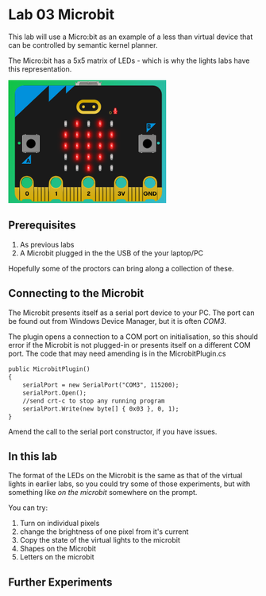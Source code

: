 # Lab 03 Microbit
This lab will use a Micro:bit as an example of a less than virtual device that can be controlled by semantic kernel planner.

The Micro:bit has a 5x5 matrix of LEDs - which is why the lights labs have this representation.

![alt text](./images/microbit.png "Microbit device")

## Prerequisites
1. As previous labs
2. A Microbit plugged in the the USB of the your laptop/PC

Hopefully some of the proctors can bring along a collection of these.

## Connecting to the Microbit
The Microbit presents itself as a serial port device to your PC. The port can be found out from Windows Device Manager, but it is often *COM3*.

The plugin opens a connection to a COM port on initialisation, so this should error if the Microbit is not plugged-in or presents itself on a different COM port. The code that may need amending is in the MicrobitPlugin.cs

```
public MicrobitPlugin()
{
    serialPort = new SerialPort("COM3", 115200);
    serialPort.Open();
    //send crt-c to stop any running program
    serialPort.Write(new byte[] { 0x03 }, 0, 1);
}
```

Amend the call to the serial port constructor, if you have issues.

## In this lab
The format of the LEDs on the Microbit is the same as that of the virtual lights in earlier labs, so you could try some of those experiments, but with something like *on the microbit* somewhere on the prompt.

You can try:
1. Turn on individual pixels
2. change the brightness of one pixel from it's current
3. Copy the state of the virtual lights to the microbit
4. Shapes on the Microbit
5. Letters on the microbit

## Further Experiments

